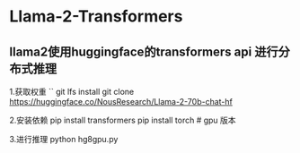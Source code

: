 # Llama-2-Transformers
llama2使用huggingface的transformers api 进行分布式推理
---------------------------------------------------------------
1.获取权重
    `` git lfs install
       git clone https://huggingface.co/NousResearch/Llama-2-70b-chat-hf

2.安装依赖
       pip install transformers
       pip install torch # gpu 版本

3.进行推理
      python hg8gpu.py
       
